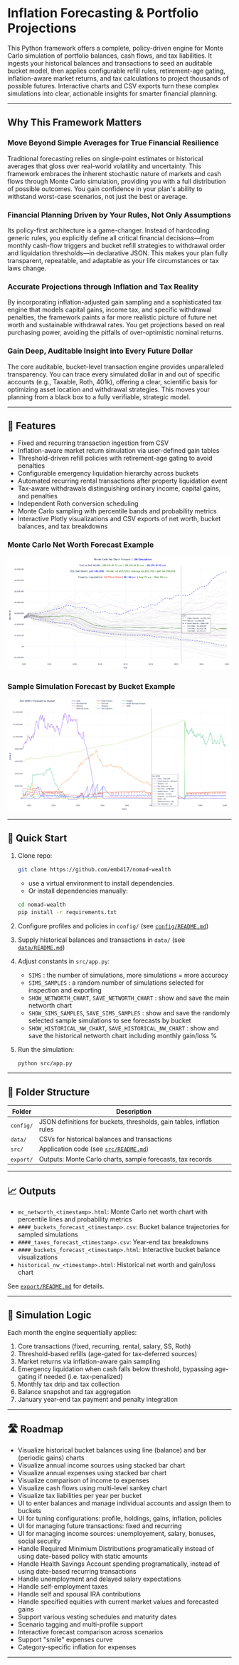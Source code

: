# Inflation Forecasting & Portfolio Projections

This Python framework offers a complete, policy-driven engine for Monte Carlo simulation of portfolio balances, cash flows, and tax liabilities. It ingests your historical balances and transactions to seed an auditable bucket model, then applies configurable refill rules, retirement-age gating, inflation-aware market returns, and tax calculations to project thousands of possible futures. Interactive charts and CSV exports turn these complex simulations into clear, actionable insights for smarter financial planning.

---

## Why This Framework Matters

### Move Beyond Simple Averages for True Financial Resilience

Traditional forecasting relies on single-point estimates or historical averages that gloss over real-world volatility and uncertainty. This framework embraces the inherent stochastic nature of markets and cash flows through Monte Carlo simulation, providing you with a full distribution of possible outcomes. You gain confidence in your plan's ability to withstand worst-case scenarios, not just the best or average.

### Financial Planning Driven by Your Rules, Not Only Assumptions

Its policy-first architecture is a game-changer. Instead of hardcoding generic rules, you explicitly define all critical financial decisions—from monthly cash-flow triggers and bucket refill strategies to withdrawal order and liquidation thresholds—in declarative JSON. This makes your plan fully transparent, repeatable, and adaptable as your life circumstances or tax laws change.

### Accurate Projections through Inflation and Tax Reality

By incorporating inflation-adjusted gain sampling and a sophisticated tax engine that models capital gains, income tax, and specific withdrawal penalties, the framework paints a far more realistic picture of future net worth and sustainable withdrawal rates. You get projections based on real purchasing power, avoiding the pitfalls of over-optimistic nominal returns.

### Gain Deep, Auditable Insight into Every Future Dollar

The core auditable, bucket-level transaction engine provides unparalleled transparency. You can trace every simulated dollar in and out of specific accounts (e.g., Taxable, Roth, 401k), offering a clear, scientific basis for optimizing asset location and withdrawal strategies. This moves your planning from a black box to a fully verifiable, strategic model.

---

## 🔧 Features

- Fixed and recurring transaction ingestion from CSV
- Inflation-aware market return simulation via user-defined gain tables
- Threshold-driven refill policies with retirement-age gating to avoid penalties
- Configurable emergency liquidation hierarchy across buckets
- Automated recurring rental transactions after property liquidation event
- Tax-aware withdrawals distinguishing ordinary income, capital gains, and penalties
- Independent Roth conversion scheduling
- Monte Carlo sampling with percentile bands and probability metrics
- Interactive Plotly visualizations and CSV exports of net worth, bucket balances, and tax breakdowns

### Monte Carlo Net Worth Forecast Example

![Monte Carlo Net Worth Forecast](assets/mc_networth_forecast.png)

### Sample Simulation Forecast by Bucket Example

![Sim Forecast by Bucket](assets/sim_forecast_by_bucket.png)

---

## 🚀 Quick Start

1. Clone repo:

   ```bash
   git clone https://github.com/emb417/nomad-wealth
   ```

   - use a virtual environment to install dependencies.
   - Or install dependencies manually:

   ```bash
   cd nomad-wealth
   pip install -r requirements.txt
   ```

2. Configure profiles and policies in `config/` (see [`config/README.md`](config/README.md))
3. Supply historical balances and transactions in `data/` (see [`data/README.md`](data/README.md))
4. Adjust constants in `src/app.py`:
   - `SIMS` : the number of simulations, more simulations = more accuracy
   - `SIMS_SAMPLES` : a random number of simulations selected for inspection and exporting
   - `SHOW_NETWORTH_CHART`, `SAVE_NETWORTH_CHART` : show and save the main networth chart
   - `SHOW_SIMS_SAMPLES`, `SAVE_SIMS_SAMPLES` : show and save the randomly selected sample simulations to see forecasts by bucket
   - `SHOW_HISTORICAL_NW_CHART`, `SAVE_HISTORICAL_NW_CHART` : show and save the historical networth chart including monthly gain/loss %
5. Run the simulation:

   ```bash
   python src/app.py
   ```

---

## 📁 Folder Structure

| Folder    | Description                                                            |
| --------- | ---------------------------------------------------------------------- |
| `config/` | JSON definitions for buckets, thresholds, gain tables, inflation rules |
| `data/`   | CSVs for historical balances and transactions                          |
| `src/`    | Application code (see [`src/README.md`](src/README.md))                |
| `export/` | Outputs: Monte Carlo charts, sample forecasts, tax records             |

---

## 📈 Outputs

- `mc_networth_<timestamp>.html`: Monte Carlo net worth chart with percentile lines and probability metrics
- `####_buckets_forecast_<timestamp>.csv`: Bucket balance trajectories for sampled simulations
- `####_taxes_forecast_<timestamp>.csv`: Year-end tax breakdowns
- `####_buckets_forecast_<timestamp>.html`: Interactive bucket balance visualizations
- `historical_nw_<timestamp>.html`: Historical net worth and gain/loss chart

See [`export/README.md`](export/README.md) for details.

---

## 🧠 Simulation Logic

Each month the engine sequentially applies:

1. Core transactions (fixed, recurring, rental, salary, SS, Roth)
2. Threshold-based refills (age-gated for tax-deferred sources)
3. Market returns via inflation-aware gain sampling
4. Emergency liquidation when cash falls below threshold, bypassing age-gating if needed (i.e. tax-penalized)
5. Monthly tax drip and tax collection
6. Balance snapshot and tax aggregation
7. January year-end tax payment and penalty integration

---

## 🛣️ Roadmap

- Visualize historical bucket balances using line (balance) and bar (periodic gains) charts
- Visualize annual income sources using stacked bar chart
- Visualize annual expenses using stacked bar chart
- Visualize comparison of income to expenses
- Visualize cash flows using multi-level sankey chart
- Visualize tax liabilities per year per bucket
- UI to enter balances and manage individual accounts and assign them to buckets
- UI for tuning configurations: profile, holdings, gains, inflation, policies
- UI for managing future transactions: fixed and recurring
- UI for managing income sources: unemployement, salary, bonuses, social security
- Handle Required Minimium Distributions programatically instead of using date-based policy with static amounts
- Handle Health Savings Account spending programatically, instead of using date-based recurring transactions
- Handle unemployment and delayed salary expectations
- Handle self-employment taxes
- Handle self and spousal IRA contributions
- Handle specified equities with current market values and forecasted gains
- Support various vesting schedules and maturity dates
- Scenario tagging and multi-profile support
- Interactive forecast comparison across scenarios
- Support "smile" expenses curve
- Category-specific inflation for expenses

---
